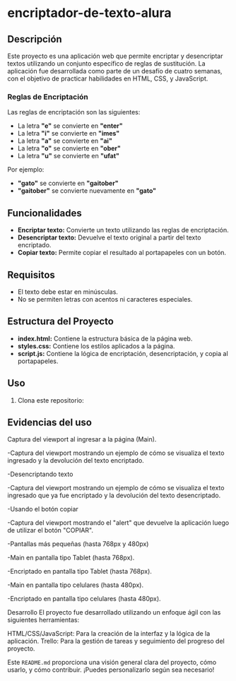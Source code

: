 # encriptador-de-texto-alura


## Descripción

Este proyecto es una aplicación web  que permite encriptar y desencriptar textos utilizando un conjunto específico de reglas de sustitución. La aplicación fue desarrollada como parte de un desafío de cuatro semanas, con el objetivo de practicar habilidades en HTML, CSS, y JavaScript.

### Reglas de Encriptación

Las reglas de encriptación son las siguientes:

- La letra **"e"** se convierte en **"enter"**
- La letra **"i"** se convierte en **"imes"**
- La letra **"a"** se convierte en **"ai"**
- La letra **"o"** se convierte en **"ober"**
- La letra **"u"** se convierte en **"ufat"**

Por ejemplo:
- **"gato"** se convierte en **"gaitober"**
- **"gaitober"** se convierte nuevamente en **"gato"**

## Funcionalidades

- **Encriptar texto:** Convierte un texto utilizando las reglas de encriptación.
- **Desencriptar texto:** Devuelve el texto original a partir del texto encriptado.
- **Copiar texto:** Permite copiar el resultado al portapapeles con un botón.

## Requisitos

- El texto debe estar en minúsculas.
- No se permiten letras con acentos ni caracteres especiales.

## Estructura del Proyecto

- **index.html:** Contiene la estructura básica de la página web.
- **styles.css:** Contiene los estilos aplicados a la página.
- **script.js:** Contiene la lógica de encriptación, desencriptación, y copia al portapapeles.

## Uso

1. Clona este repositorio:






## Evidencias del uso



Captura del viewport al ingresar a la página (Main).


-Captura del viewport mostrando un ejemplo de cómo se visualiza el texto ingresado y la devolución del texto encriptado.

-Desencriptando texto

-Captura del viewport mostrando un ejemplo de cómo se visualiza el texto ingresado que ya fue encriptado y la devolución del texto desencriptado.

-Usando el botón copiar

-Captura del viewport mostrando el "alert" que devuelve la aplicación luego de utilizar el botón "COPIAR".

-Pantallas más pequeñas (hasta 768px y 480px)

-Main en pantalla tipo Tablet (hasta 768px).

-Encriptado en pantalla tipo Tablet (hasta 768px).

-Main en pantalla tipo celulares (hasta 480px).

-Encriptado en pantalla tipo celulares (hasta 480px).



Desarrollo
El proyecto fue desarrollado utilizando un enfoque ágil con las siguientes herramientas:

HTML/CSS/JavaScript: Para la creación de la interfaz y la lógica de la aplicación.
Trello: Para la gestión de tareas y seguimiento del progreso del proyecto.




Este `README.md` proporciona una visión general clara del proyecto, cómo usarlo, y cómo contribuir. ¡Puedes personalizarlo según sea necesario!
